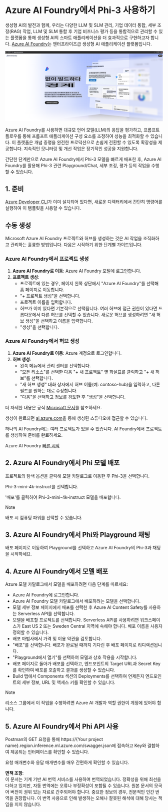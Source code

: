 # **Azure AI Foundry에서 Phi-3 사용하기**

생성형 AI의 발전과 함께, 우리는 다양한 LLM 및 SLM 관리, 기업 데이터 통합, 세부 조정(RAG) 작업, LLM 및 SLM 통합 후 기업 비즈니스 평가 등을 통합적으로 관리할 수 있는 플랫폼을 통해 생성형 AI의 스마트 애플리케이션을 더 효과적으로 구현하고자 합니다. [Azure AI Foundry](https://ai.azure.com)는 엔터프라이즈급 생성형 AI 애플리케이션 플랫폼입니다.

![aistudo](../../../../translated_images/aifoundry_home.ffa4fe13d11f26171097f8666a1db96ac0979ffa1adde80374c60d1136c7e1de.ko.png)

Azure AI Foundry를 사용하면 대규모 언어 모델(LLM)의 응답을 평가하고, 프롬프트 플로우를 통해 프롬프트 애플리케이션 구성 요소를 조정하여 성능을 최적화할 수 있습니다. 이 플랫폼은 개념 증명을 완전한 프로덕션으로 손쉽게 전환할 수 있도록 확장성을 제공합니다. 지속적인 모니터링 및 개선 작업은 장기적인 성공을 지원합니다.

간단한 단계만으로 Azure AI Foundry에서 Phi-3 모델을 빠르게 배포한 후, Azure AI Foundry를 활용해 Phi-3 관련 Playground/Chat, 세부 조정, 평가 등의 작업을 수행할 수 있습니다.

## **1. 준비**

[Azure Developer CLI](https://learn.microsoft.com/azure/developer/azure-developer-cli/overview?WT.mc_id=aiml-138114-kinfeylo)가 이미 설치되어 있다면, 새로운 디렉터리에서 간단히 명령어를 실행하여 이 템플릿을 사용할 수 있습니다.

## 수동 생성

Microsoft Azure AI Foundry 프로젝트와 허브를 생성하는 것은 AI 작업을 조직화하고 관리하는 훌륭한 방법입니다. 다음은 시작하기 위한 단계별 가이드입니다.

### Azure AI Foundry에서 프로젝트 생성

1. **Azure AI Foundry로 이동**: Azure AI Foundry 포털에 로그인합니다.
2. **프로젝트 생성**:
   - 프로젝트에 있는 경우, 페이지 왼쪽 상단에서 "Azure AI Foundry"를 선택해 홈 페이지로 이동합니다.
   - "+ 프로젝트 생성"을 선택합니다.
   - 프로젝트 이름을 입력합니다.
   - 허브가 이미 있다면 기본적으로 선택됩니다. 여러 허브에 접근 권한이 있다면 드롭다운에서 다른 허브를 선택할 수 있습니다. 새로운 허브를 생성하려면 "새 허브 생성"을 선택하고 이름을 입력합니다.
   - "생성"을 선택합니다.

### Azure AI Foundry에서 허브 생성

1. **Azure AI Foundry로 이동**: Azure 계정으로 로그인합니다.
2. **허브 생성**:
   - 왼쪽 메뉴에서 관리 센터를 선택합니다.
   - "모든 리소스"를 선택한 다음 "+ 새 프로젝트" 옆 화살표를 클릭하고 "+ 새 허브"를 선택합니다.
   - "새 허브 생성" 대화 상자에서 허브 이름(예: contoso-hub)을 입력하고, 다른 필드를 원하는 대로 수정합니다.
   - "다음"을 선택하고 정보를 검토한 후 "생성"을 선택합니다.

더 자세한 내용은 공식 [Microsoft 문서](https://learn.microsoft.com/azure/ai-studio/how-to/create-projects)를 참조하세요.

생성이 완료되면 [ai.azure.com](https://ai.azure.com/)을 통해 생성된 스튜디오에 접근할 수 있습니다.

하나의 AI Foundry에는 여러 프로젝트가 있을 수 있습니다. AI Foundry에서 프로젝트를 생성하여 준비를 완료하세요.

Azure AI Foundry [빠른 시작](https://learn.microsoft.com/azure/ai-studio/quickstarts/get-started-code)

## **2. Azure AI Foundry에서 Phi 모델 배포**

프로젝트의 탐색 옵션을 클릭해 모델 카탈로그로 이동한 후 Phi-3을 선택합니다.

Phi-3-mini-4k-instruct를 선택합니다.

'배포'를 클릭하여 Phi-3-mini-4k-instruct 모델을 배포합니다.

> [!NOTE]
>
> 배포 시 컴퓨팅 파워를 선택할 수 있습니다.

## **3. Azure AI Foundry에서 Phi와 Playground 채팅**

배포 페이지로 이동하여 Playground를 선택하고 Azure AI Foundry의 Phi-3과 채팅을 시작하세요.

## **4. Azure AI Foundry에서 모델 배포**

Azure 모델 카탈로그에서 모델을 배포하려면 다음 단계를 따르세요:

- Azure AI Foundry에 로그인합니다.
- Azure AI Foundry 모델 카탈로그에서 배포하려는 모델을 선택합니다.
- 모델 세부 정보 페이지에서 배포를 선택한 후 Azure AI Content Safety를 사용하는 Serverless API를 선택합니다.
- 모델을 배포할 프로젝트를 선택합니다. Serverless API를 사용하려면 워크스페이스가 East US 2 또는 Sweden Central 지역에 속해야 합니다. 배포 이름을 사용자 정의할 수 있습니다.
- 배포 마법사에서 가격 및 이용 약관을 검토합니다.
- "배포"를 선택합니다. 배포가 완료될 때까지 기다린 후 배포 페이지로 리디렉션됩니다.
- "Playground에서 열기"를 선택하여 모델과 상호 작용을 시작합니다.
- 배포 페이지로 돌아가 배포를 선택하고, 엔드포인트의 Target URL과 Secret Key를 확인하여 배포를 호출하고 결과를 생성할 수 있습니다.
- Build 탭에서 Components 섹션의 Deployments를 선택하여 언제든지 엔드포인트의 세부 정보, URL 및 액세스 키를 확인할 수 있습니다.

> [!NOTE]
> 리소스 그룹에서 이 작업을 수행하려면 Azure AI 개발자 역할 권한이 계정에 있어야 합니다.

## **5. Azure AI Foundry에서 Phi API 사용**

Postman의 GET 요청을 통해 https://{Your project name}.region.inference.ml.azure.com/swagger.json에 접속하고 Key와 결합하여 제공되는 인터페이스를 확인할 수 있습니다.

요청 매개변수와 응답 매개변수를 매우 간편하게 확인할 수 있습니다.

**면책 조항**:  
이 문서는 기계 기반 AI 번역 서비스를 사용하여 번역되었습니다. 정확성을 위해 최선을 다하고 있지만, 자동 번역에는 오류나 부정확성이 포함될 수 있습니다. 원본 문서의 모국어 버전이 권위 있는 자료로 간주되어야 합니다. 중요한 정보의 경우, 전문적인 인간 번역을 권장합니다. 이 번역 사용으로 인해 발생하는 오해나 잘못된 해석에 대해 당사는 책임을 지지 않습니다.